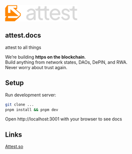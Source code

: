 ![attest.so](./public/attest-full.svg)

## attest.docs
attest to all things

We’re building <b>https on the blockchain</b>.
<br />
Build anything from network states, DAOs, DePIN, and RWA. <br /> Never worry about trust again.

## Setup
Run development server:

```bash
git clone ...
pnpm install && pnpm dev
```

Open http://localhost:3001 with your browser to see docs

## Links

[Attest.so](https://attest-next.vercel.app)